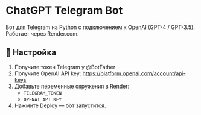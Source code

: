 # ChatGPT Telegram Bot

Бот для Telegram на Python с подключением к OpenAI (GPT-4 / GPT-3.5).  
Работает через Render.com.

## 🔧 Настройка

1. Получите токен Telegram у @BotFather  
2. Получите OpenAI API key: https://platform.openai.com/account/api-keys  
3. Добавьте переменные окружения в Render:  
   - `TELEGRAM_TOKEN`  
   - `OPENAI_API_KEY`  
4. Нажмите Deploy — бот запустится.